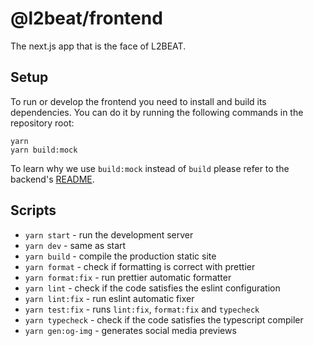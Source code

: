# @l2beat/frontend

The next.js app that is the face of L2BEAT.

## Setup

To run or develop the frontend you need to install and build its dependencies. You can do it by running the following
commands in the repository root:

```
yarn
yarn build:mock
```

To learn why we use `build:mock` instead of `build` please refer to the backend&apos;s
[README](https://github.com/l2beat/l2beat/blob/master/backend/README.md).

## Scripts

- `yarn start` - run the development server
- `yarn dev` - same as start
- `yarn build` - compile the production static site
- `yarn format` - check if formatting is correct with prettier
- `yarn format:fix` - run prettier automatic formatter
- `yarn lint` - check if the code satisfies the eslint configuration
- `yarn lint:fix` - run eslint automatic fixer
- `yarn test:fix` - runs `lint:fix`, `format:fix` and `typecheck`
- `yarn typecheck` - check if the code satisfies the typescript compiler
- `yarn gen:og-img` - generates social media previews
